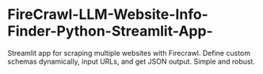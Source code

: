 # FireCrawl-LLM-Website-Info-Finder-Python-Streamlit-App-
Streamlit app for scraping multiple websites with Firecrawl. Define custom schemas dynamically, input URLs, and get JSON output. Simple and robust.
